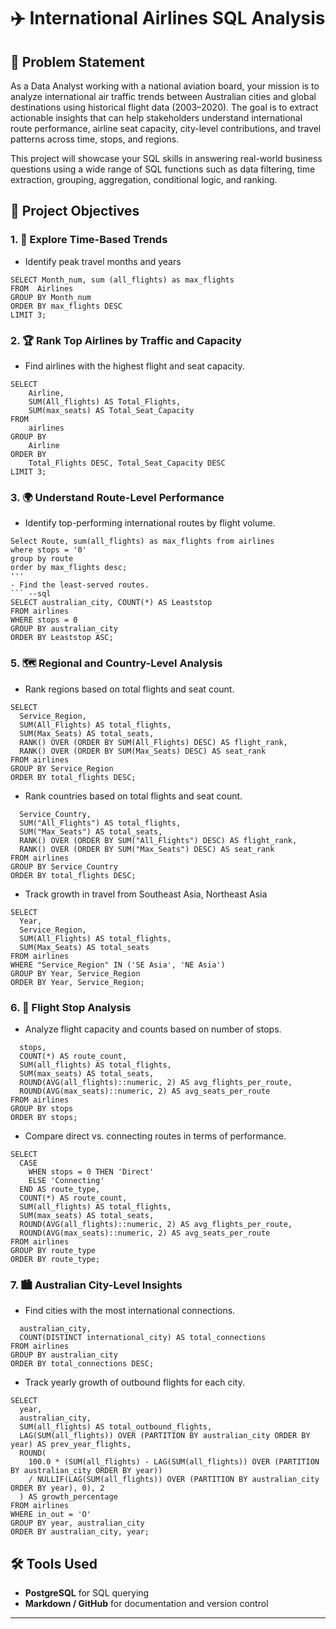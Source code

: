 # ✈️ International Airlines SQL Analysis 

## 🧩 Problem Statement

As a Data Analyst working with a national aviation board, your mission is to analyze international air traffic trends between Australian cities and global destinations using historical flight data (2003–2020). The goal is to extract actionable insights that can help stakeholders understand international route performance, airline seat capacity, city-level contributions, and travel patterns across time, stops, and regions.

This project will showcase your SQL skills in answering real-world business questions using a wide range of SQL functions such as data filtering, time extraction, grouping, aggregation, conditional logic, and ranking.

## 🎯 Project Objectives

### 1. 📅 Explore Time-Based Trends
- Identify peak travel months and years

``` -- SQL
SELECT Month_num, sum (all_flights) as max_flights
FROM  Airlines
GROUP BY Month_num
ORDER BY max_flights DESC
LIMIT 3;
```

### 2. 🏆 Rank Top Airlines by Traffic and Capacity
- Find airlines with the highest flight and seat capacity.
``` --sql
SELECT 
    Airline,
    SUM(All_flights) AS Total_Flights,
    SUM(max_seats) AS Total_Seat_Capacity
FROM 
    airlines
GROUP BY 
    Airline
ORDER BY 
    Total_Flights DESC, Total_Seat_Capacity DESC
LIMIT 3;
```



### 3. 🌍 Understand Route-Level Performance
- Identify top-performing international routes by flight volume.
```-- sql
Select Route, sum(all_flights) as max_flights from airlines
where stops = '0'
group by route
order by max_flights desc;
'''
- Find the least-served routes.
``` --sql
SELECT australian_city, COUNT(*) AS Leaststop
FROM airlines
WHERE stops = 0
GROUP BY australian_city
ORDER BY Leaststop ASC;
```

### 5. 🗺️ Regional and Country-Level Analysis
- Rank regions based on total flights and seat count.
``` -- SQL
SELECT
  Service_Region,
  SUM(All_Flights) AS total_flights,
  SUM(Max_Seats) AS total_seats,
  RANK() OVER (ORDER BY SUM(All_Flights) DESC) AS flight_rank,
  RANK() OVER (ORDER BY SUM(Max_Seats) DESC) AS seat_rank
FROM airlines
GROUP BY Service_Region
ORDER BY total_flights DESC;
```

- Rank countries based on total flights and seat count.
``` --sql SELECT
  Service_Country,
  SUM("All_Flights") AS total_flights,
  SUM("Max_Seats") AS total_seats,
  RANK() OVER (ORDER BY SUM("All_Flights") DESC) AS flight_rank,
  RANK() OVER (ORDER BY SUM("Max_Seats") DESC) AS seat_rank
FROM airlines
GROUP BY Service_Country
ORDER BY total_flights DESC;
```

- Track growth in travel from Southeast Asia, Northeast Asia
``` --sql
SELECT
  Year,
  Service_Region,
  SUM(All_Flights) AS total_flights,
  SUM(Max_Seats) AS total_seats
FROM airlines
WHERE "Service_Region" IN ('SE Asia', 'NE Asia')
GROUP BY Year, Service_Region
ORDER BY Year, Service_Region;
```

### 6. 🛑 Flight Stop Analysis
- Analyze flight capacity and counts based on number of stops.
``` --sql SELECT
  stops,
  COUNT(*) AS route_count,
  SUM(all_flights) AS total_flights,
  SUM(max_seats) AS total_seats,
  ROUND(AVG(all_flights)::numeric, 2) AS avg_flights_per_route,
  ROUND(AVG(max_seats)::numeric, 2) AS avg_seats_per_route
FROM airlines
GROUP BY stops
ORDER BY stops;
```

- Compare direct vs. connecting routes in terms of performance.
``` --sql
SELECT
  CASE 
    WHEN stops = 0 THEN 'Direct'
    ELSE 'Connecting'
  END AS route_type,
  COUNT(*) AS route_count,
  SUM(all_flights) AS total_flights,
  SUM(max_seats) AS total_seats,
  ROUND(AVG(all_flights)::numeric, 2) AS avg_flights_per_route,
  ROUND(AVG(max_seats)::numeric, 2) AS avg_seats_per_route
FROM airlines
GROUP BY route_type
ORDER BY route_type;
```

### 7. 🏙️ Australian City-Level Insights
- Find cities with the most international connections.
``` --sql SELECT
  australian_city,
  COUNT(DISTINCT international_city) AS total_connections
FROM airlines
GROUP BY australian_city
ORDER BY total_connections DESC;
```

- Track yearly growth of outbound flights for each city.
``` --sql
SELECT
  year,
  australian_city,
  SUM(all_flights) AS total_outbound_flights,
  LAG(SUM(all_flights)) OVER (PARTITION BY australian_city ORDER BY year) AS prev_year_flights,
  ROUND(
    100.0 * (SUM(all_flights) - LAG(SUM(all_flights)) OVER (PARTITION BY australian_city ORDER BY year)) 
    / NULLIF(LAG(SUM(all_flights)) OVER (PARTITION BY australian_city ORDER BY year), 0), 2
  ) AS growth_percentage
FROM airlines
WHERE in_out = 'O'
GROUP BY year, australian_city
ORDER BY australian_city, year;
```


## 🛠️ Tools Used
- **PostgreSQL** for SQL querying
- **Markdown / GitHub** for documentation and version control

---
